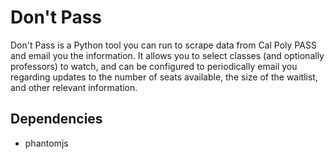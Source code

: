 # Don't Pass
Don't Pass is a Python tool you can run to scrape data from Cal Poly PASS
and email you the information. It allows you to select classes (and optionally
professors) to watch, and can be configured to periodically email you regarding
updates to the number of seats available, the size of the waitlist, and other
relevant information.

## Dependencies
- phantomjs
